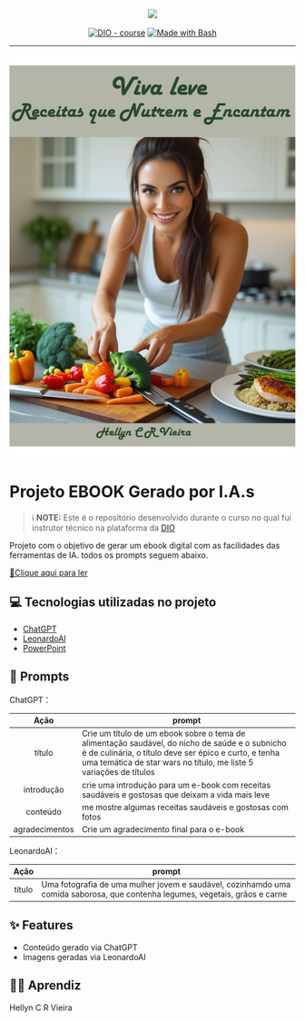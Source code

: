 <p align="center">
    <img width="100" src=".github/assets/banner.png">
</p>


<p align="center">
<a href="https://dio.me/"><img src="https://img.shields.io/badge/DIO-Course-28DA77?logo=youtube" alt="DIO - course"></a>
<a href="https://www.gnu.org/software/bash/" title="Go to Bash homepage"><img src="https://img.shields.io/badge/Prompt-Project-blue?logo=gnu-bash&amp;logoColor=white" alt="Made with Bash"></a></p>

-------


<p align="center">
<img src="https://github.com/HellynCRV/prompts-recipe-to-create-a-ebook/blob/608618225a765662bda2f0b7b656ba57481c69a2/capa%20ebook.pdf"
/>
</p>

# Projeto EBOOK Gerado por I.A.s


 > ℹ️ **NOTE:** Este é o repositório desenvolvido durante o curso no qual fui instrutor técnico na plataforma da [DIO](https://dio.me)

Projeto com o objetivo de gerar um ebook digital com as facilidades das ferramentas de IA. todos os prompts
seguem abaixo.

<a href="https://github.com/HellynCRV/prompts-recipe-to-create-a-ebook/blob/608618225a765662bda2f0b7b656ba57481c69a2/E-book.pdf" title="View PDF now"> 📕Clique aqui para ler</a>

## 💻 Tecnologias utilizadas no projeto

- [ChatGPT](https://chat.openai.com/) 
- [LeonardoAI](https://leonardo.ai)
- [PowerPoint](https://www.microsoft.com/en/microsoft-365/powerpoint)

## 🧠 Prompts


ChatGPT：

|   Ação   | prompt                                                                                                                                                                                                                                                                         |
| :------: | ------------------------------------------------------------------------------------------------------------------------------------------------------------------------------------------------------------------------------------------------------------------------------ |
|  título  | Crie um título de um ebook sobre o tema de alimentação saudável, do nicho de saúde e o subnicho é de culinária, o título deve ser épico e curto, e tenha uma temática de star wars no título, me liste 5 variações de títulos                                                        |
| introdução | crie uma introdução para um e-book com receitas saudáveis e gostosas que deixam a vida mais leve |
| conteúdo | me mostre algumas receitas saudáveis e gostosas com fotos |
| agradecimentos| Crie um agradecimento final para o e-book |


LeonardoAI：

|  Ação  | prompt                                                                                 |
| :----: | -------------------------------------------------------------------------------------- |
| título |Uma fotografia de uma mulher jovem e saudável, cozinhamdo uma comida saborosa, que contenha legumes, vegetais, grãos e carne |

## ✨ Features

- Conteúdo gerado via ChatGPT
- Imagens geradas via LeonardoAI


## 👨‍💻 Aprendiz

Hellyn C R Vieira
